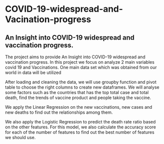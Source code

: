 # COVID-19-widespread-and-Vacination-progress
## An Insight into COVID-19 widespread and vaccination progress.

The project aims to provide An Insight into COVID-19 widespread and vaccination progress. In this project we focus on analyze 2 main variables covid 19 and Vaccinations. One main data set which was obtained from our world in data will be utilized

After loading and cleaning the data, we will use groupby function and pivot table to choose the right columns to create new dataframes. We will analyse some factors such as the countries that has the top total case and total death, find the trends of vaccine product and people taking the vaccine.

We apply the Linear Regression on the new vaccinations, new cases and new deaths to find out the relationships among them. 

We also apply the Logistic Regression to predict the death rate ratio based on the other features. For this model, we also calculate the accuracy score for each of the number of features to find out the best number of features we should use.
